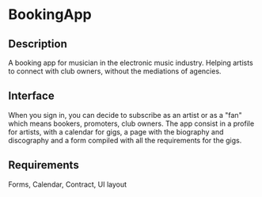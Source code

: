 # BookingApp

## Description ##

A booking app for musician in the electronic music industry. Helping artists to connect with club owners, without the mediations of agencies.

## Interface ##

When you sign in, you can decide to subscribe as an artist or as a "fan" which means bookers, promoters, club owners. The app consist in a profile for artists, with a calendar for gigs, a page with the biography and discography and a form compiled with all the requirements for the gigs. 

## Requirements ##

Forms, Calendar, Contract, UI layout
